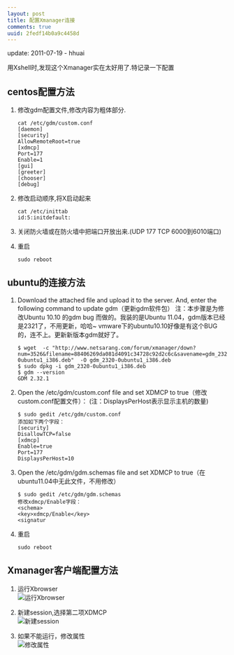 ```yaml
---
layout: post
title: 配置Xmanager连接
comments: true
uuid: 2fedf14b0a9c4458d
---
```


<p class="meta">update: 2011-07-19 - hhuai</p>


用Xshell时,发现这个Xmanager实在太好用了.特记录一下配置

## centos配置方法

1. 修改gdm配置文件,修改内容为粗体部分.

       cat /etc/gdm/custom.conf
       [daemon]
       [security]
       AllowRemoteRoot=true
       [xdmcp]
       Port=177
       Enable=1
       [gui]
       [greeter]
       [chooser]
       [debug]

1. 修改启动顺序,将X启动起来

       cat /etc/inittab
       id:5:initdefault:

1. 关闭防火墙或在防火墙中把端口开放出来.(UDP 177  TCP 6000到6010端口)

1. 重启
  
       sudo reboot

## ubuntu的连接方法

1. Download the attached file and upload it to the server. And, enter the following command to update gdm（更新gdm软件包）
   注：本步骤是为修改Ubuntu 10.10 的gdm bug 而做的。我装的是Ubuntu 11.04，gdm版本已经是2321了，不用更新，哈哈~
   vmware下的ubuntu10.10好像是有这个BUG的，连不上。更新新版本gdm就好了。

       $ wget  -c "http://www.netsarang.com/forum/xmanager/down?num=3526&filename=88406269da081d4091c34728c92d2c6c&savename=gdm_2320-0ubuntu1_i386.deb"  -O gdm_2320-0ubuntu1_i386.deb
       $ sudo dpkg -i gdm_2320-0ubuntu1_i386.deb 
       $ gdm --version
       GDM 2.32.1
 
1. Open the /etc/gdm/custom.conf file and set XDMCP to true（修改custom.conf配置文件）：
   (注：DisplaysPerHost表示显示主机的数量)

       $ sudo gedit /etc/gdm/custom.conf
       添加如下两个字段：
       [security]
       DisallowTCP=false
       [xdmcp]
       Enable=true
       Port=177
       DisplaysPerHost=10 
 
1. Open the /etc/gdm/gdm.schemas file and set XDMCP to true（在ubuntu11.04中无此文件，不用修改）

       $ sudo gedit /etc/gdm/gdm.schemas
       修改xdmcp/Enable字段：
       <schema>
       <key>xdmcp/Enable</key>
       <signatur

1. 重启
  
       sudo reboot

## Xmanager客户端配置方法

1. 运行Xbrowser  
![运行Xbrowser](http://pic.yupoo.com/hhuai/BiiRCBBU/13yStA.png)

1. 新建session,选择第二项XDMCP  
![新建session](http://pic.yupoo.com/hhuai/BiiRCSJt/10uz1C.jpg)

1. 如果不能运行，修改属性  
![修改属性](http://pic.yupoo.com/hhuai/BiiRCHoz/m11cY.png)
